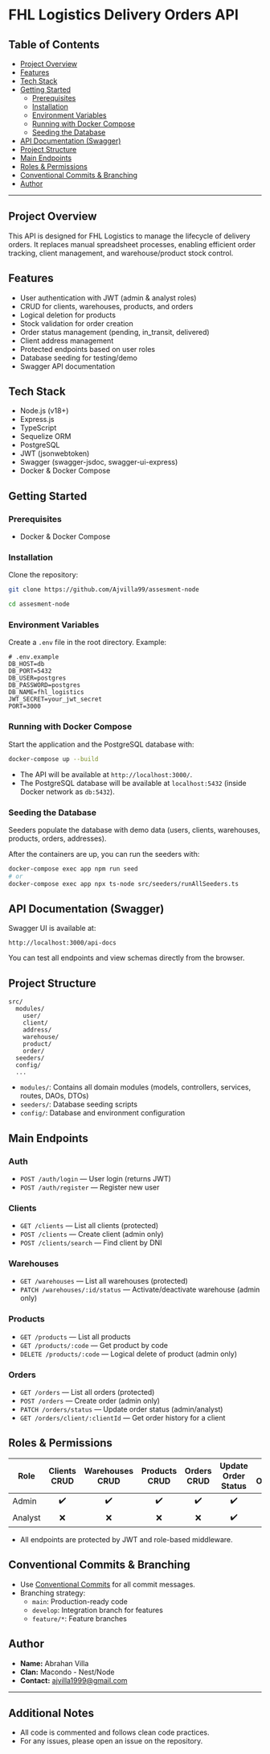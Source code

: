 # FHL Logistics Delivery Orders API

## Table of Contents

- [Project Overview](#project-overview)
- [Features](#features)
- [Tech Stack](#tech-stack)
- [Getting Started](#getting-started)
  - [Prerequisites](#prerequisites)
  - [Installation](#installation)
  - [Environment Variables](#environment-variables)
  - [Running with Docker Compose](#running-with-docker-compose)
  - [Seeding the Database](#seeding-the-database)
- [API Documentation (Swagger)](#api-documentation-swagger)
- [Project Structure](#project-structure)
- [Main Endpoints](#main-endpoints)
- [Roles & Permissions](#roles--permissions)
- [Conventional Commits & Branching](#conventional-commits--branching)
- [Author](#author)

---

## Project Overview

This API is designed for FHL Logistics to manage the lifecycle of delivery orders. It replaces manual spreadsheet processes, enabling efficient order tracking, client management, and warehouse/product stock control.

## Features

- User authentication with JWT (admin & analyst roles)
- CRUD for clients, warehouses, products, and orders
- Logical deletion for products
- Stock validation for order creation
- Order status management (pending, in_transit, delivered)
- Client address management
- Protected endpoints based on user roles
- Database seeding for testing/demo
- Swagger API documentation

## Tech Stack

- Node.js (v18+)
- Express.js
- TypeScript
- Sequelize ORM
- PostgreSQL
- JWT (jsonwebtoken)
- Swagger (swagger-jsdoc, swagger-ui-express)
- Docker & Docker Compose

## Getting Started

### Prerequisites

- Docker & Docker Compose

### Installation

Clone the repository:

```bash
git clone https://github.com/Ajvilla99/assesment-node

cd assesment-node
```

### Environment Variables

Create a `.env` file in the root directory. Example:

```
# .env.example
DB_HOST=db
DB_PORT=5432
DB_USER=postgres
DB_PASSWORD=postgres
DB_NAME=fhl_logistics
JWT_SECRET=your_jwt_secret
PORT=3000
```

### Running with Docker Compose

Start the application and the PostgreSQL database with:

```bash
docker-compose up --build
```

- The API will be available at `http://localhost:3000/`.
- The PostgreSQL database will be available at `localhost:5432` (inside Docker network as `db:5432`).

### Seeding the Database

Seeders populate the database with demo data (users, clients, warehouses, products, orders, addresses).

After the containers are up, you can run the seeders with:

```bash
docker-compose exec app npm run seed
# or
docker-compose exec app npx ts-node src/seeders/runAllSeeders.ts
```

## API Documentation (Swagger)

Swagger UI is available at:

```
http://localhost:3000/api-docs
```

You can test all endpoints and view schemas directly from the browser.

## Project Structure

```
src/
  modules/
    user/
    client/
    address/
    warehouse/
    product/
    order/
  seeders/
  config/
  ...
```

- `modules/`: Contains all domain modules (models, controllers, services, routes, DAOs, DTOs)
- `seeders/`: Database seeding scripts
- `config/`: Database and environment configuration

## Main Endpoints

### Auth

- `POST /auth/login` — User login (returns JWT)
- `POST /auth/register` — Register new user

### Clients

- `GET /clients` — List all clients (protected)
- `POST /clients` — Create client (admin only)
- `POST /clients/search` — Find client by DNI

### Warehouses

- `GET /warehouses` — List all warehouses (protected)
- `PATCH /warehouses/:id/status` — Activate/deactivate warehouse (admin only)

### Products

- `GET /products` — List all products
- `GET /products/:code` — Get product by code
- `DELETE /products/:code` — Logical delete of product (admin only)

### Orders

- `GET /orders` — List all orders (protected)
- `POST /orders` — Create order (admin only)
- `PATCH /orders/status` — Update order status (admin/analyst)
- `GET /orders/client/:clientId` — Get order history for a client

## Roles & Permissions

| Role      | Clients CRUD | Warehouses CRUD | Products CRUD | Orders CRUD | Update Order Status | View Orders/Clients |
|-----------|:------------:|:---------------:|:-------------:|:-----------:|:-------------------:|:-------------------:|
| Admin     |      ✔️      |       ✔️        |      ✔️       |     ✔️      |         ✔️          |         ✔️          |
| Analyst   |      ❌      |       ❌        |      ❌       |     ❌      |         ✔️          |         ✔️          |

- All endpoints are protected by JWT and role-based middleware.

## Conventional Commits & Branching

- Use [Conventional Commits](https://www.conventionalcommits.org/) for all commit messages.
- Branching strategy:
  - `main`: Production-ready code
  - `develop`: Integration branch for features
  - `feature/*`: Feature branches

## Author

- **Name:** Abrahan Villa
- **Clan:** Macondo - Nest/Node
- **Contact:** ajvilla1999@gmail.com

---

## Additional Notes

- All code is commented and follows clean code practices.
- For any issues, please open an issue on the repository.

